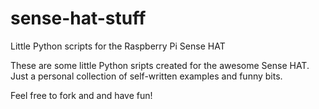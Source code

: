 # sense-hat-stuff
Little Python scripts for the Raspberry Pi Sense HAT

These are some little Python sripts created for the awesome Sense HAT. Just a personal collection of self-written examples and funny bits. 

Feel free to fork and and have fun!
